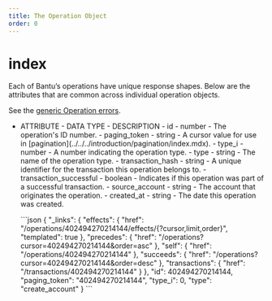```yaml
---
title: The Operation Object
order: 0
---
```


# index

Each of Bantu’s operations have unique response shapes. Below are the attributes that are common across individual operation objects.

See the [generic Operation errors](../../../errors/result-codes/operations.md).

* ATTRIBUTE - DATA TYPE - DESCRIPTION - id - number - The operation's ID number. - paging\_token - string - A cursor value for use in \[pagination\]\(../../../introduction/pagination/index.mdx\). - type\_i - number - A number indicating the operation type. - type - string - The name of the operation type. - transaction\_hash - string - A unique identifier for the transaction this operation belongs to. - transaction\_successful - boolean - Indicates if this operation was part of a successful transaction. - source\_account - string - The account that originates the operation. - created\_at - string - The date this operation was created.

  \`\`\`json { "\_links": { "effects": { "href": "/operations/402494270214144/effects/{?cursor,limit,order}", "templated": true }, "precedes": { "href": "/operations?cursor=402494270214144&order=asc" }, "self": { "href": "/operations/402494270214144" }, "succeeds": { "href": "/operations?cursor=402494270214144&order=desc" }, "transactions": { "href": "/transactions/402494270214144" } }, "id": 402494270214144, "paging\_token": "402494270214144", "type\_i": 0, "type": "create\_account" } \`\`\`

